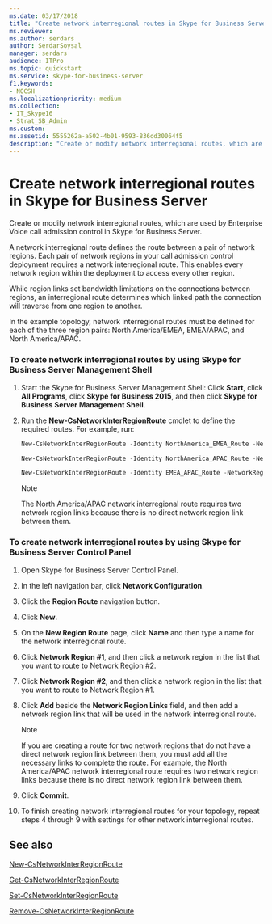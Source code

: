 ```yaml
---
ms.date: 03/17/2018
title: "Create network interregional routes in Skype for Business Server"
ms.reviewer: 
ms.author: serdars
author: SerdarSoysal
manager: serdars
audience: ITPro
ms.topic: quickstart
ms.service: skype-for-business-server
f1.keywords:
- NOCSH
ms.localizationpriority: medium
ms.collection: 
- IT_Skype16
- Strat_SB_Admin
ms.custom: 
ms.assetid: 5555262a-a502-4b01-9593-836dd30064f5
description: "Create or modify network interregional routes, which are used by Enterprise Voice call admission control in Skype for Business Server."
---
```


# Create network interregional routes in Skype for Business Server
 
Create or modify network interregional routes, which are used by Enterprise Voice call admission control in Skype for Business Server. 
  
A network interregional route defines the route between a pair of network regions. Each pair of network regions in your call admission control deployment requires a network interregional route. This enables every network region within the deployment to access every other region.
  
While region links set bandwidth limitations on the connections between regions, an interregional route determines which linked path the connection will traverse from one region to another.
  
In the example topology, network interregional routes must be defined for each of the three region pairs: North America/EMEA, EMEA/APAC, and North America/APAC. 
  
### To create network interregional routes by using Skype for Business Server Management Shell

1. Start the Skype for Business Server Management Shell: Click **Start**, click **All Programs**, click **Skype for Business 2015**, and then click **Skype for Business Server Management Shell**.
    
2. Run the **New-CsNetworkInterRegionRoute** cmdlet to define the required routes. For example, run:
    
   ```powershell
   New-CsNetworkInterRegionRoute -Identity NorthAmerica_EMEA_Route -NetworkRegionID1 NorthAmerica -NetworkRegionID2 EMEA -NetworkRegionLinkIDs "NA-EMEA-LINK"
   ```

   ```powershell
   New-CsNetworkInterRegionRoute -Identity NorthAmerica_APAC_Route -NetworkRegionID1 NorthAmerica -NetworkRegionID2 APAC -NetworkRegionLinkIDs "NA-EMEA-LINK, EMEA-APAC-LINK"
   ```

   ```powershell
   New-CsNetworkInterRegionRoute -Identity EMEA_APAC_Route -NetworkRegionID1 EMEA -NetworkRegionID2 APAC -NetworkRegionLinkIDs "EMEA-APAC-LINK"
   ```

    > [!NOTE]
    > The North America/APAC network interregional route requires two network region links because there is no direct network region link between them. 
  
### To create network interregional routes by using Skype for Business Server Control Panel

1. Open Skype for Business Server Control Panel.
    
2. In the left navigation bar, click **Network Configuration**.
    
3. Click the **Region Route** navigation button.
    
4. Click **New**.
    
5. On the **New Region Route** page, click **Name** and then type a name for the network interregional route.
    
6. Click **Network Region #1**, and then click a network region in the list that you want to route to Network Region #2.
    
7. Click **Network Region #2**, and then click a network region in the list that you want to route to Network Region #1.
    
8. Click **Add** beside the **Network Region Links** field, and then add a network region link that will be used in the network interregional route.
    
    > [!NOTE]
    > If you are creating a route for two network regions that do not have a direct network region link between them, you must add all the necessary links to complete the route. For example, the North America/APAC network interregional route requires two network region links because there is no direct network region link between them. 
  
9. Click **Commit**.
    
10. To finish creating network interregional routes for your topology, repeat steps 4 through 9 with settings for other network interregional routes.
    
## See also

[New-CsNetworkInterRegionRoute](/powershell/module/skype/new-csnetworkinterregionroute?view=skype-ps)
  
[Get-CsNetworkInterRegionRoute](/powershell/module/skype/get-csnetworkinterregionroute?view=skype-ps)
  
[Set-CsNetworkInterRegionRoute](/powershell/module/skype/set-csnetworkinterregionroute?view=skype-ps)
  
[Remove-CsNetworkInterRegionRoute](/powershell/module/skype/remove-csnetworkinterregionroute?view=skype-ps)
